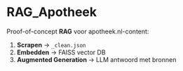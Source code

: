 # RAG_Apotheek

Proof-of-concept **RAG** voor apotheek.nl-content:
1) **Scrapen** → `_clean.json`
2) **Embedden** → FAISS vector DB
3) **Augmented Generation** → LLM antwoord met bronnen